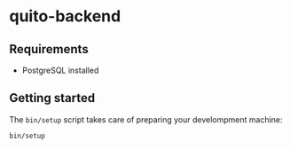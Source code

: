 # quito-backend

## Requirements

  - PostgreSQL installed

## Getting started

The `bin/setup` script takes care of preparing your develompment machine:

```shell
bin/setup
```
